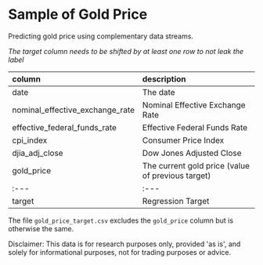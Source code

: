 # Sample of Gold Price

Predicting gold price using complementary data streams.

*The target column needs to be shifted by at least one row to not leak the label*

| column | description |
| :---   | :---   |
| date | The date |
| nominal_effective_exchange_rate | Nominal Effective Exchange Rate |
| effective_federal_funds_rate | Effective Federal Funds Rate |
| cpi_index | Consumer Price Index |
| djia_adj_close | Dow Jones Adjusted Close |
| gold_price | The current gold price (value of previous target) |
| :---   | :---   |
| target | Regression Target |

The file `gold_price_target.csv` excludes the `gold_price` column but is
otherwise the same.

Disclaimer: This data is for research purposes only, provided 'as is',
and solely for informational purposes, not for trading purposes or advice.
